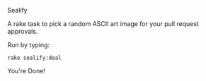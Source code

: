 Sealify

A rake task to pick a random ASCII art image for your pull request approvals.

Run by typing:

	rake sealify:deal


You're Done!